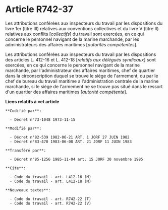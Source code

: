 # Article R742-37

Les attributions conférées aux inspecteurs du travail par les dispositions du livre 1er (titre III) relatives aux conventions
collectives et du livre V (titre II) relatives aux conflits [*collectifs*] du travail sont exercées, en ce qui concerne le
personnel navigant de la marine marchande, par les administrateurs des affaires maritimes [*autorités compétentes*].

Les attributions conférées aux inspecteurs du travail par les dispositions des articles L. 412-16 et L. 412-18 [*relatifs aux
délégués syndicaux*] sont exercées, en ce qui concerne le personnel navigant de la marine marchande, par l'administrateur des
affaires maritimes, chef de quartier dans la circonscription duquel se trouve le siège de l'armement, ou par le chef de
bureau du travail maritime à l'administration centrale de la marine marchande, si le siège de l'armement ne se trouve pas
situé dans le ressort d'un quartier des affaires maritimes [*autorité compétente*].

**Liens relatifs à cet article**

	**Codifié par**:

	  - Décret n°73-1048 1973-11-15

	**Modifié par**:

	  - Décret n°82-539 1982-06-21 ART. 1 JORF 27 JUIN 1982
	  - Décret n°83-470 1983-06-08 ART. 21 JORF 11 JUIN 1983

	**Transféré par**:

	  - Décret n°85-1256 1985-11-04 art. 15 JORF 30 novembre 1985

	**Cite**:

	  - Code du travail - art. L412-16 (M)
	  - Code du travail - art. L412-18 (M)

	**Nouveaux textes**:

	  - Code du travail - art. R742-22 (T)
	  - Code du travail - art. R742-22 (V)
